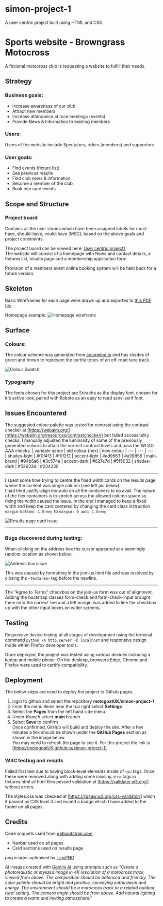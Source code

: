 # simon-project-1
A user centric project built using HTML and CSS
# Sports website - Browngrass Motocross
A fictional motocross club is requesting a website to fulfill their needs.
## Strategy
### Business goals:
- Increase awareness of our club
- Attract new members
- Increase attendance at race meetings (events)
- Provide News & Information to existing members
### Users:
Users of the website include Spectators, riders (members) and supporters
### User goals:
- Find events (fixture list)
- See previous results
- Find club news & information
- Become a member of the club
- Book into race events
## Scope and Structure
### Project board
Contains all the user stories which have been assigned labels for must-have, should-have, could-have (MSC), based on the above goals and project constraints.

The project board can be viewed here: [User centric project1](https://github.com/users/motogoatUK/projects/4)  
The website will consist of a homepage with News and contact details, a fixtures list, results page and a membership application form.

Provision of a members event online booking system will be held back for a future version.

## Skeleton
Basic Wireframes for each page were drawn up and exported to [this PDF file](assets/browngrass-wireframes-1.pdf)

Homepage example: ![Homepage wireframe](assets/images/browngrass-wireframe1-opt.png)
## Surface
### Colours:
The colour scheme was generated from [colormind.io](colormind.io) and has shades of green and brown to represent the earthy tones of an off-road race track.  


![Colour Swatch](assets/images/dc-p1-colourchart.png)

### Typography
The fonts chosen for this project are Sriracha as the display font, chosen for it's active look, paired with Roboto as an easy to read sans-serif font.

## Issues Encountered
The suggested colour palette was tested for contrast using the contrast checker at [https://webaim.org/](https://webaim.org/resources/contrastchecker/) but failed accessibility checks. I manually adjusted the luminosity of some of the previously generated colours to attain the correct contrast levels and pass the WCAG AAA checks.
| variable name | old colour (hex) | new colour 
| --- | --- | --- |
| shades-light  | #f0f4f3 | #f0f2f2 
| accent-light	| #ad9563 | #a99859
| main-brand	| #94b6a6 | #3c574a
| accent-dark	| #827e7d | #5f5032
| shades-dark	| #52603d | #204230

<hr>

I spent some time trying to centre the fixed width cards on the results page where the content was single column (see left pic below).  
I had tried justify-align mx-auto on all the containers to no avail. The nature of the flex containers is to stretch across the allowed column space so fixing the width caused the issue. In the end I managed to keep a fixed width and keep the card centered by changing the card class instruction ```margin-bottom: 1.5rem;``` to ```margin: 0 auto 1.5rem;```  

![Results page card issue](assets/images/p1-cards-issue-opt.png)
<hr>

### Bugs discovered during testing:  
When clicking on the address box the cursor appeared at a seemingly random location as shown below.

![Address box issue](assets/images/p1-address-text-issue-opt.png)

This was caused by formatting in the join-us.html file and was resolved by closing the ```<textarea>``` tag before the newline.

<hr>

The "Agree to Terms" checkbox on the join-us form was out of alignment. Adding the bootstrap classes form-check and form-check-input brought them onto the correct line and a left margin was added to line the checkbox up with the other input boxes on wider screens.

## Testing
Responsive device testing at all stages of development using the terminal command ```python -m http.server -b localhost``` and responsive design mode within Firefox developer tools.

Once deployed, the project was tested using various devices including a laptop and mobile phone. On the desktop, browsers Edge, Chrome and Firefox were used to certify compatibility.

## Deployment

The below steps are used to deploy the project to Github pages.
1. login to github and select the repository **motogoatUK/simon-project-1**
2. From the menu items near the top right select **Settings**
3. Select the **Pages** from the left hand side menu
1. Under *Branch* select **main** branch
1. Select **Save** to confirm  
Once confirmed, GitHub will build and deploy the site. After a few minutes a link should be shown under the **GitHub Pages** section as shown in the image below.  
You may need to refresh the page to see it. For this project the link is [https://motogoatUK.github.io/simon-project-1]

### W3C testing and results
Failed first test due to having block-level elements inside of ```<p>``` tags. Once these were removed along with adding some missing ```<tr>``` tags in fixtures.html all html files passed validation at [https://validator.w3.org/] without errors.  

The styles.css was checked at [https://jigsaw.w3.org/css-validator/] which it passed as CSS level 3 and issued a badge which I have added to the footer on all pages.

## Credits
Code snippets used from [getbootstrap.com](https://getbootstrap.com/docs/5.3/):
- Navbar used on all pages
- Card sections used on results page 

png images optimised by [TinyPNG](https://tinypng.com)  

AI images created with [Gemini AI](https://gemini.google.com/) using prompts such as _"Create a photorealistic or stylized image in 4K resolution of a motocross track, viewed from above. The composition should be balanced and friendly. The color palette should be bright and positive, conveying enthusiasm and energy. The environment should be a motocross track or a related outdoor rural setting. The camera angle should be from above. Add natural lighting to create a warm and inviting atmosphere."_

